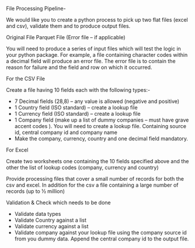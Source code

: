 File Processing Pipeline-

We would like you to create a python process to pick up two flat files (excel and csv), validate them and to produce output files.

Original File
Parquet File
(Error file – if applicable)

You will need to produce a series of input files which will test the logic in your python package. For example, a file containing character codes within a decimal field will produce an error file. The error file is to contain the reason for failure and the field and row on which it occurred.

For the CSV File

Create a file having 10 fields each with the following types:-

- 7 Decimal fields (28,8) – any value is allowed (negative and positive)
- 1 Country field (ISO standard) – create a lookup file
- 1 Currency field (ISO standard) – create a lookup file
- 1 Company field (make up a list of dummy companies – must have grave accent codes ).
  You will need to create a lookup file. Containing source id, central company id and company name
- Make the company, currency, country and one decimal field mandatory.

For Excel

Create two worksheets one containing the 10 fields specified above and the other the list of lookup codes (company, currency and country)


Provide processing files that cover a small number of records for both the csv and excel.
In addition for the csv a file containing a large number of records (up to ½ million)

Validation & Check which needs to be done

- Validate data types
- Validate Country against a list
- Validate currency against a list
- Validate company against your lookup file using the company source id from you dummy data. Append the central company id to the output file.
